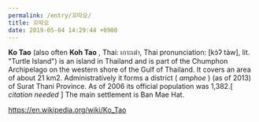 ```yaml
---
permalink: /entry/꼬따오/
title: 꼬따오
date: 2019-05-04 14:29:44 +0900
---
```


**Ko Tao**  (also often  **Koh Tao** , Thai: เกาะเต่า, Thai pronunciation: [kɔ̀ʔ tàw], lit. "Turtle Island") is an island in Thailand and is part of the Chumphon Archipelago on the western shore of the Gulf of Thailand. It covers an area of about 21 km2. Administratively it forms a district ( _amphoe_ ) (as of 2013) of Surat Thani Province. As of 2006 its official population was 1,382.[ _citation needed_ ] The main settlement is Ban Mae Hat.

https://en.wikipedia.org/wiki/Ko_Tao


